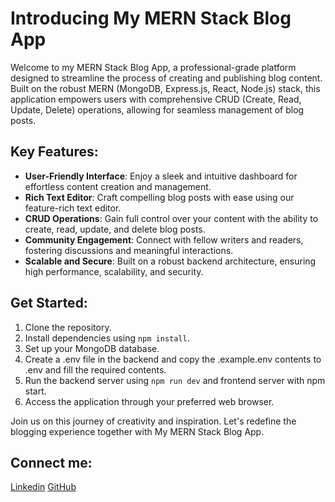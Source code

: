 # Introducing My MERN Stack Blog App

Welcome to my MERN Stack Blog App, a professional-grade platform designed to streamline the process of creating and publishing blog content. Built on the robust MERN (MongoDB, Express.js, React, Node.js) stack, this application empowers users with comprehensive CRUD (Create, Read, Update, Delete) operations, allowing for seamless management of blog posts.

## Key Features:
- **User-Friendly Interface**: Enjoy a sleek and intuitive dashboard for effortless content creation and management.
- **Rich Text Editor**: Craft compelling blog posts with ease using our feature-rich text editor.
- **CRUD Operations**: Gain full control over your content with the ability to create, read, update, and delete blog posts.
- **Community Engagement**: Connect with fellow writers and readers, fostering discussions and meaningful interactions.
- **Scalable and Secure**: Built on a robust backend architecture, ensuring high performance, scalability, and security.

## Get Started:
1. Clone the repository.
2. Install dependencies using `npm install`.
3. Set up your MongoDB database.
4. Create a .env file in the backend and copy the .example.env contents to .env and fill the required contents.
4. Run the backend server using `npm run dev` and frontend server with npm start.
5. Access the application through your preferred web browser.

Join us on this journey of creativity and inspiration. Let's redefine the blogging experience together with My MERN Stack Blog App.


## Connect me:
 [Linkedin](https://www.linkedin.com/in/abhyuday12/) 
 [GitHub](https://github.com/abhyuday1212) 
